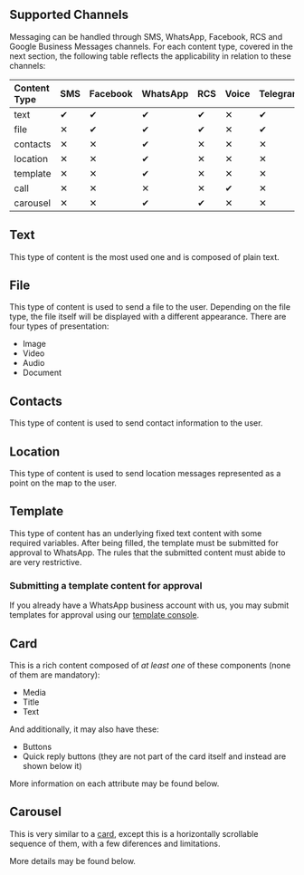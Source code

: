 ## Supported Channels

Messaging can be handled through SMS, WhatsApp, Facebook, RCS and Google Business Messages channels. For each content type, covered in the next section, the following table reflects the applicability in relation to these channels:

| Content Type | SMS      | Facebook | WhatsApp | RCS      | Voice    | Telegram| GBM     | 
|:-------------|:---------|:---------|:---------|:---------|:---------|:--------|:--------|
| text         | &#10004; | &#10004; | &#10004; | &#10004; | &#10005; |&#10004; |&#10004; |
| file         | &#10005; | &#10004; | &#10004; | &#10004; | &#10005; |&#10004; |&#10004; |
| contacts     | &#10005; | &#10005; | &#10004; | &#10005; | &#10005; |&#10005; |&#10005; |
| location     | &#10005; | &#10005; | &#10004; | &#10005; | &#10005; |&#10005; |&#10005; | 
| template     | &#10005; | &#10005; | &#10004; | &#10005; | &#10005; |&#10005; |&#10005; |
| call         | &#10005; | &#10005; | &#10005; | &#10005; | &#10004; |&#10005; |&#10005; |
| carousel     | &#10005; | &#10005; | &#10004; | &#10004; | &#10005; |&#10005; |&#10005; |

## Text
This type of content is the most used one and is composed of plain text.

<SchemaDefinition schemaRef="#/components/schemas/content.text" showWriteOnly="true" />

## File
This type of content is used to send a file to the user. Depending on the file type, the file itself will be displayed with a different appearance. There are four types of presentation:
* Image
* Video
* Audio
* Document

<SchemaDefinition schemaRef="#/components/schemas/content.file" showWriteOnly="true" />

## Contacts
This type of content is used to send contact information to the user.

<SchemaDefinition schemaRef="#/components/schemas/content.contacts" showWriteOnly="true" />

## Location
This type of content is used to send location messages represented as a point on the map to the user.

<SchemaDefinition schemaRef="#/components/schemas/content.location" showWriteOnly="true" />

## Template
This type of content has an underlying fixed text content with some required variables. After being filled, the template must be submitted for approval to WhatsApp. The rules that the submitted content must abide to are very restrictive.

<SchemaDefinition schemaRef="#/components/schemas/content.template" showWriteOnly="true" />

### Submitting a template content for approval
If you already have a WhatsApp business account with us, you may submit templates for approval using our [template console](https://app.zenvia.com/home/templates).

## Card

This is a rich content composed of *at least one* of these components (none of them are mandatory):
* Media
* Title
* Text

And additionally, it may also have these:
* Buttons
* Quick reply buttons (they are not part of the card itself and instead are shown below it)

More information on each attribute may be found below.

<SchemaDefinition schemaRef="#/components/schemas/content.card" />

## Carousel

This is very similar to a [card](#section/Card), except this is a horizontally scrollable sequence of them, with a few diferences and limitations.

More details may be found below.

<SchemaDefinition schemaRef="#/components/schemas/content.carousel" />
